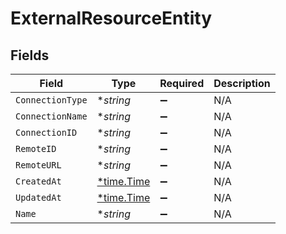 # ExternalResourceEntity


## Fields

| Field                                      | Type                                       | Required                                   | Description                                |
| ------------------------------------------ | ------------------------------------------ | ------------------------------------------ | ------------------------------------------ |
| `ConnectionType`                           | **string*                                  | :heavy_minus_sign:                         | N/A                                        |
| `ConnectionName`                           | **string*                                  | :heavy_minus_sign:                         | N/A                                        |
| `ConnectionID`                             | **string*                                  | :heavy_minus_sign:                         | N/A                                        |
| `RemoteID`                                 | **string*                                  | :heavy_minus_sign:                         | N/A                                        |
| `RemoteURL`                                | **string*                                  | :heavy_minus_sign:                         | N/A                                        |
| `CreatedAt`                                | [*time.Time](https://pkg.go.dev/time#Time) | :heavy_minus_sign:                         | N/A                                        |
| `UpdatedAt`                                | [*time.Time](https://pkg.go.dev/time#Time) | :heavy_minus_sign:                         | N/A                                        |
| `Name`                                     | **string*                                  | :heavy_minus_sign:                         | N/A                                        |